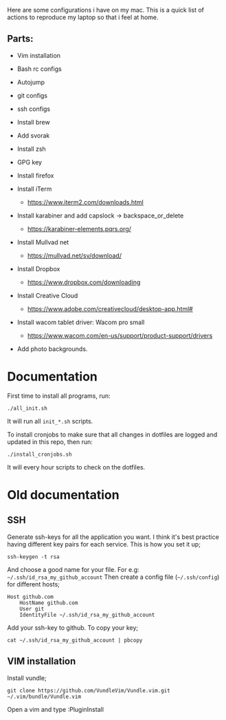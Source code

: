 Here are some configurations i have on my mac. This is a quick list of actions to reproduce my laptop so that i feel at home. 

## Parts:
+ Vim installation 
+ Bash rc configs
+ Autojump
+ git configs
+ ssh configs
+ Install brew
+ Add svorak
+ Install zsh
+ GPG key 

+ Install firefox
+ Install iTerm
    * https://www.iterm2.com/downloads.html
+ Install karabiner and add capslock -> backspace_or_delete
    * https://karabiner-elements.pqrs.org/
+ Install Mullvad net
    * https://mullvad.net/sv/download/
+ Install Dropbox
    * https://www.dropbox.com/downloading
+ Install Creative Cloud
    * https://www.adobe.com/creativecloud/desktop-app.html#
+ Install wacom tablet driver: Wacom pro small
    * https://www.wacom.com/en-us/support/product-support/drivers

- Add photo backgrounds.

# Documentation

First time to install all programs, run:
```
./all_init.sh
```
It will run all `init_*.sh` scripts.

To install cronjobs to make sure that all changes in dotfiles are logged and
updated in this repo, then run:
```
./install_cronjobs.sh
```

It will every hour scripts to check on the dotfiles.


# Old documentation


## SSH
Generate ssh-keys for all the application you want. I think it's best practice having different key pairs for each service. This is how you set it up;

```
ssh-keygen -t rsa
```

And choose a good name for your file. For e.g: `~/.ssh/id_rsa_my_github_account`
Then create a config file (`~/.ssh/config`) for different hosts;

```
Host github.com
	HostName github.com
	User git
	IdentityFile ~/.ssh/id_rsa_my_github_account
```

Add your ssh-key to github. To copy your key;

```
cat ~/.ssh/id_rsa_my_github_account | pbcopy
```

## VIM installation
Install vundle;
```
git clone https://github.com/VundleVim/Vundle.vim.git ~/.vim/bundle/Vundle.vim
```

Open a vim and type :PluginInstall
